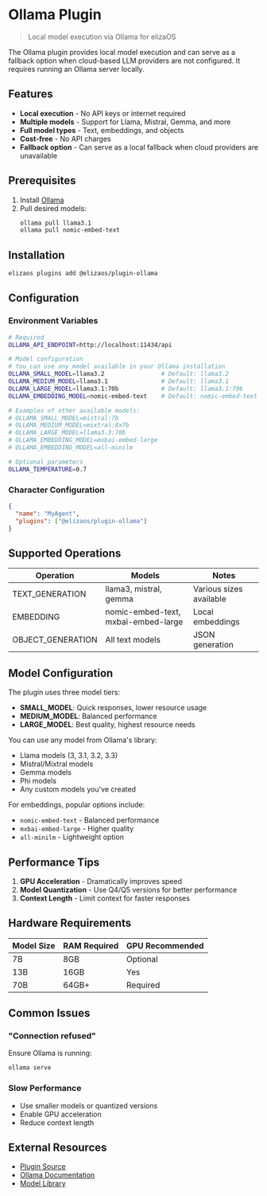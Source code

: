 # Ollama Plugin

> Local model execution via Ollama for elizaOS

The Ollama plugin provides local model execution and can serve as a fallback option when cloud-based LLM providers are not configured. It requires running an Ollama server locally.

## Features

* **Local execution** - No API keys or internet required
* **Multiple models** - Support for Llama, Mistral, Gemma, and more
* **Full model types** - Text, embeddings, and objects
* **Cost-free** - No API charges
* **Fallback option** - Can serve as a local fallback when cloud providers are unavailable

## Prerequisites

1. Install [Ollama](https://ollama.ai)
2. Pull desired models:
   ```bash
   ollama pull llama3.1
   ollama pull nomic-embed-text
   ```

## Installation

```bash
elizaos plugins add @elizaos/plugin-ollama
```

## Configuration

### Environment Variables

```bash
# Required
OLLAMA_API_ENDPOINT=http://localhost:11434/api

# Model configuration
# You can use any model available in your Ollama installation
OLLAMA_SMALL_MODEL=llama3.2                # Default: llama3.2
OLLAMA_MEDIUM_MODEL=llama3.1               # Default: llama3.1
OLLAMA_LARGE_MODEL=llama3.1:70b            # Default: llama3.1:70b
OLLAMA_EMBEDDING_MODEL=nomic-embed-text    # Default: nomic-embed-text

# Examples of other available models:
# OLLAMA_SMALL_MODEL=mistral:7b
# OLLAMA_MEDIUM_MODEL=mixtral:8x7b
# OLLAMA_LARGE_MODEL=llama3.3:70b
# OLLAMA_EMBEDDING_MODEL=mxbai-embed-large
# OLLAMA_EMBEDDING_MODEL=all-minilm

# Optional parameters
OLLAMA_TEMPERATURE=0.7
```

### Character Configuration

```json
{
  "name": "MyAgent",
  "plugins": ["@elizaos/plugin-ollama"]
}
```

## Supported Operations

| Operation          | Models                              | Notes                   |
| ------------------ | ----------------------------------- | ----------------------- |
| TEXT\_GENERATION   | llama3, mistral, gemma              | Various sizes available |
| EMBEDDING          | nomic-embed-text, mxbai-embed-large | Local embeddings        |
| OBJECT\_GENERATION | All text models                     | JSON generation         |

## Model Configuration

The plugin uses three model tiers:

* **SMALL\_MODEL**: Quick responses, lower resource usage
* **MEDIUM\_MODEL**: Balanced performance
* **LARGE\_MODEL**: Best quality, highest resource needs

You can use any model from Ollama's library:

* Llama models (3, 3.1, 3.2, 3.3)
* Mistral/Mixtral models
* Gemma models
* Phi models
* Any custom models you've created

For embeddings, popular options include:

* `nomic-embed-text` - Balanced performance
* `mxbai-embed-large` - Higher quality
* `all-minilm` - Lightweight option

## Performance Tips

1. **GPU Acceleration** - Dramatically improves speed
2. **Model Quantization** - Use Q4/Q5 versions for better performance
3. **Context Length** - Limit context for faster responses

## Hardware Requirements

| Model Size | RAM Required | GPU Recommended |
| ---------- | ------------ | --------------- |
| 7B         | 8GB          | Optional        |
| 13B        | 16GB         | Yes             |
| 70B        | 64GB+        | Required        |

## Common Issues

### "Connection refused"

Ensure Ollama is running:

```bash
ollama serve
```

### Slow Performance

* Use smaller models or quantized versions
* Enable GPU acceleration
* Reduce context length

## External Resources

* [Plugin Source](https://github.com/elizaos/eliza/tree/main/packages/plugin-ollama)
* [Ollama Documentation](https://github.com/jmorganca/ollama)
* [Model Library](https://ollama.ai/library)
